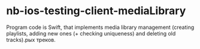 # nb-ios-testing-client-mediaLibrary
Program code is Swift, that implements media library management (creating playlists, adding new ones (+ checking uniqueness) and deleting old tracks).рых треков.
